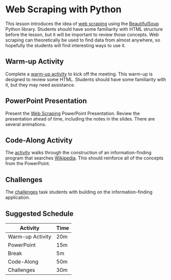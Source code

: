 # Web Scraping with Python
This lesson introduces the idea of [web scraping](https://en.wikipedia.org/wiki/Web_scraping) using the [BeautifulSoup](https://www.crummy.com/software/BeautifulSoup/bs4/doc/) Python library. Students should have some familiarity with HTML structure before the lesson, but it will be important to review those concepts. Web scraping can theoretically be used to find data from almost anywhere, so hopefully the students will find interesting ways to use it.

## Warm-up Activity
Complete a [warm-up activity](HtmlReviewWarmup.md) to kick off the meeting. This warm-up is designed to review some HTML. Students should have some familiarity with it, but they may need assistance.

## PowerPoint Presentation
Present the [Web Scraping](WebScraping.pptx) PowerPoint Presentation. Review the presentation ahead of time, including the notes in the slides. There are several animations.

## Code-Along Activity
The [activity](InfoFinderCodeAlong.md) walks through the construction of an information-finding program that searches [Wikipedia](https://wikipedia.org). This should reinforce all of the concepts from the PowerPoint.

## Challenges
The [challenges](InfoFinderChallenges.md) task students with building on the information-finding application.

## Suggested Schedule 
| Activity | Time |
|-|-|
| Warm-up Activity | 20m |
| PowerPoint | 15m |
| Break | 5m |
| Code-Along | 50m |
| Challenges | 30m |